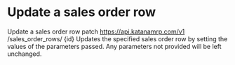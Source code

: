 # Update a sales order row

Update a sales order row patch https://api.katanamrp.com/v1 /sales_order_rows/ {id}
Updates the specified sales order row by setting the values of the parameters passed.
Any parameters not provided will be left unchanged.
